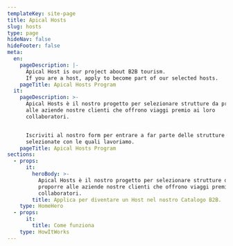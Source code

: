 ```yaml
---
templateKey: site-page
title: Apical Hosts
slug: hosts
type: page
hideNav: false
hideFooter: false
meta:
  en:
    pageDescription: |-
      Apical Host is our project about B2B tourism. 
      If you are a host, apply to become part of our selected hosts.
    pageTitle: Apical Hosts Program
  it:
    pageDescription: >-
      Apical Hosts è il nostro progetto per selezionare strutture da proporre
      alle aziende nostre clienti che offrono viaggi premio ai loro
      collaboratori.


      Iscriviti al nostro form per entrare a far parte delle strutture
      selezionate con le quali lavoriamo.
    pageTitle: Apical Hosts Program
sections:
  - props:
      it:
        heroBody: >-
          Apical Hosts è il nostro progetto per selezionare strutture da
          proporre alle aziende nostre clienti che offrono viaggi premio ai loro
          collaboratori.
        title: Applica per diventare un Host nel nostro Catalogo B2B.
    type: HomeHero
  - props:
      it:
        title: Come funziona
    type: HowItWorks
---
```


